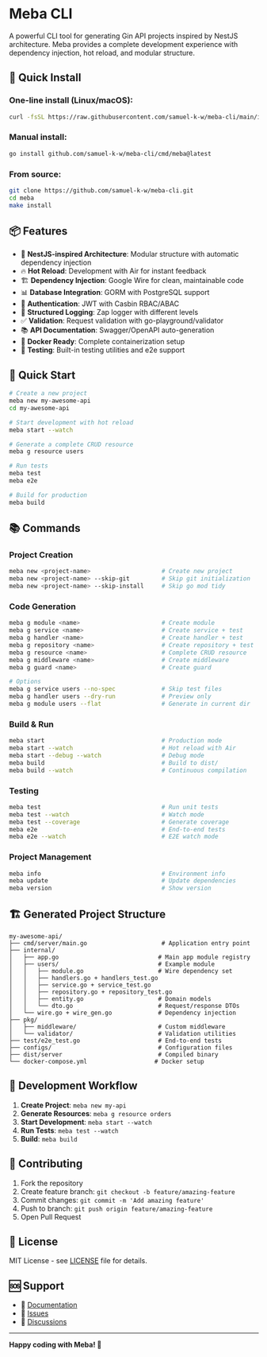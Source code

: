 # Meba CLI

A powerful CLI tool for generating Gin API projects inspired by NestJS architecture. Meba provides a complete development experience with dependency injection, hot reload, and modular structure.

## 🚀 Quick Install

### One-line install (Linux/macOS):
```bash
curl -fsSL https://raw.githubusercontent.com/samuel-k-w/meba-cli/main/install.sh | bash
```

### Manual install:
```bash
go install github.com/samuel-k-w/meba-cli/cmd/meba@latest
```

### From source:
```bash
git clone https://github.com/samuel-k-w/meba-cli.git
cd meba
make install
```

## 📦 Features

- 🚀 **NestJS-inspired Architecture**: Modular structure with automatic dependency injection
- 🔥 **Hot Reload**: Development with Air for instant feedback
- 🏗️ **Dependency Injection**: Google Wire for clean, maintainable code
- 📊 **Database Integration**: GORM with PostgreSQL support
- 🔐 **Authentication**: JWT with Casbin RBAC/ABAC
- 📝 **Structured Logging**: Zap logger with different levels
- ✅ **Validation**: Request validation with go-playground/validator
- 📚 **API Documentation**: Swagger/OpenAPI auto-generation
- 🐳 **Docker Ready**: Complete containerization setup
- 🧪 **Testing**: Built-in testing utilities and e2e support

## 🎯 Quick Start

```bash
# Create a new project
meba new my-awesome-api
cd my-awesome-api

# Start development with hot reload
meba start --watch

# Generate a complete CRUD resource
meba g resource users

# Run tests
meba test
meba e2e

# Build for production
meba build
```

## 📚 Commands

### Project Creation
```bash
meba new <project-name>                    # Create new project
meba new <project-name> --skip-git         # Skip git initialization
meba new <project-name> --skip-install     # Skip go mod tidy
```

### Code Generation
```bash
meba g module <name>                       # Create module
meba g service <name>                      # Create service + test
meba g handler <name>                      # Create handler + test
meba g repository <name>                   # Create repository + test
meba g resource <name>                     # Complete CRUD resource
meba g middleware <name>                   # Create middleware
meba g guard <name>                        # Create guard

# Options
meba g service users --no-spec             # Skip test files
meba g handler users --dry-run             # Preview only
meba g module users --flat                 # Generate in current dir
```

### Build & Run
```bash
meba start                                 # Production mode
meba start --watch                         # Hot reload with Air
meba start --debug --watch                 # Debug mode
meba build                                 # Build to dist/
meba build --watch                         # Continuous compilation
```

### Testing
```bash
meba test                                  # Run unit tests
meba test --watch                          # Watch mode
meba test --coverage                       # Generate coverage
meba e2e                                   # End-to-end tests
meba e2e --watch                           # E2E watch mode
```

### Project Management
```bash
meba info                                  # Environment info
meba update                                # Update dependencies
meba version                               # Show version
```

## 🏗️ Generated Project Structure

```
my-awesome-api/
├── cmd/server/main.go                     # Application entry point
├── internal/
│   ├── app.go                            # Main app module registry
│   ├── users/                            # Example module
│   │   ├── module.go                     # Wire dependency set
│   │   ├── handlers.go + handlers_test.go
│   │   ├── service.go + service_test.go
│   │   ├── repository.go + repository_test.go
│   │   ├── entity.go                     # Domain models
│   │   └── dto.go                        # Request/response DTOs
│   └── wire.go + wire_gen.go             # Dependency injection
├── pkg/
│   ├── middleware/                       # Custom middleware
│   └── validator/                        # Validation utilities
├── test/e2e_test.go                      # End-to-end tests
├── configs/                              # Configuration files
├── dist/server                           # Compiled binary
└── docker-compose.yml                   # Docker setup
```

## 🔧 Development Workflow

1. **Create Project**: `meba new my-api`
2. **Generate Resources**: `meba g resource orders`
3. **Start Development**: `meba start --watch`
4. **Run Tests**: `meba test --watch`
5. **Build**: `meba build`

## 🤝 Contributing

1. Fork the repository
2. Create feature branch: `git checkout -b feature/amazing-feature`
3. Commit changes: `git commit -m 'Add amazing feature'`
4. Push to branch: `git push origin feature/amazing-feature`
5. Open Pull Request

## 📄 License

MIT License - see [LICENSE](LICENSE) file for details.

## 🆘 Support

- 📖 [Documentation](https://github.com/meba-cli/meba/wiki)
- 🐛 [Issues](https://github.com/meba-cli/meba/issues)
- 💬 [Discussions](https://github.com/meba-cli/meba/discussions)

---

**Happy coding with Meba! 🚀**